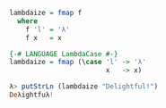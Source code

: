 ```haskell
lambdaize = fmap f
  where
    f 'l' = 'λ'
    f x   = x
```

```haskell
{-# LANGUAGE LambdaCase #-}
lambdaize = fmap (\case 'l' -> 'λ'
                        x   -> x)
```

```haskell
λ> putStrLn (lambdaize "Delightful!")
Deλightfuλ!
```
